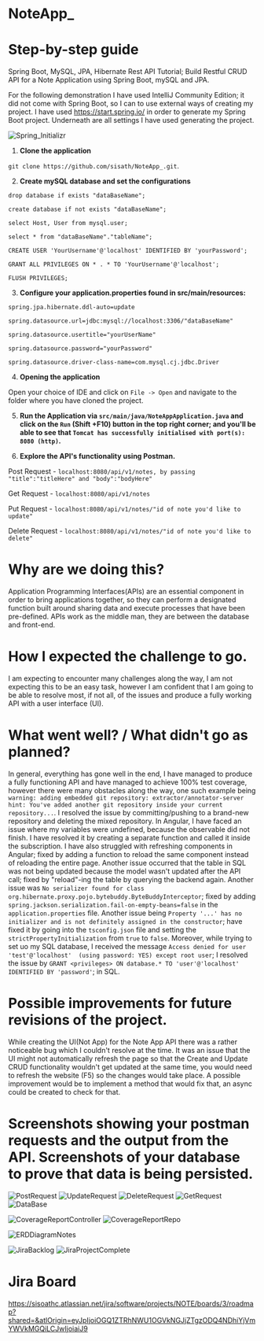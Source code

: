 # **NoteApp_**

# **Step-by-step guide**

Spring Boot, MySQL, JPA, Hibernate Rest API Tutorial; Build Restful CRUD API for a Note Application using Spring Boot, mySQL and JPA. 

For the following demonstration I have used IntelliJ Community Edition; it did not come with Spring Boot, so I can to use external ways of creating my project. I have used 
https://start.spring.io/ in order to generate my Spring Boot project. Underneath are all settings I have used generating the project.

![Spring_Initializr](https://github.com/sisath/NoteApp_/blob/main/Documentation/Spring_Initializr/spring_initializr.png?raw=true)

1. **Clone the application**

`git clone https://github.com/sisath/NoteApp_.git`.

2. **Create mySQL database and set the configurations**

`drop database if exists "dataBaseName";`

`create database if not exists "dataBaseName";`

`select Host, User from mysql.user;`

`select * from "dataBaseName"."tableName";`

`CREATE USER 'YourUsername'@'localhost' IDENTIFIED BY 'yourPassword';`

`GRANT ALL PRIVILEGES ON * . * TO 'YourUsername'@'localhost';`

`FLUSH PRIVILEGES;`

3. **Configure your application.properties found in src/main/resources:**

`spring.jpa.hibernate.ddl-auto=update`

`spring.datasource.url=jdbc:mysql://localhost:3306/"dataBaseName"`

`spring.datasource.usertitle="yourUserName"`

`spring.datasource.password="yourPassword"`

`spring.datasource.driver-class-name=com.mysql.cj.jdbc.Driver`


4. **Opening the application**

Open your choice of IDE and click on `File -> Open` and navigate to the folder where you have cloned the project.


5. **Run the Application via `src/main/java/NoteAppApplication.java` and click on the `Run` (Shift +F10) button in the top right corner; and you'll be able to see that `Tomcat has successfully initialised with port(s): 8080 (http)`.**

6. **Explore the API's functionality using Postman.**

Post Request - `localhost:8080/api/v1/notes, by passing "title":"titleHere" and "body":"bodyHere"` 

Get Request - `localhost:8080/api/v1/notes`

Put Request - `localhost:8080/api/v1/notes/"id of note you'd like to update"` 

Delete Request - `localhost:8080/api/v1/notes/"id of note you'd like to delete"`



# **Why are we doing this?** 

Application Programming Interfaces(APIs) are an essential component in order to
bring applications together, so they can perform a designated function built
around sharing data and execute processes that have been pre-defined. APIs work
as the middle man, they are between the database and front-end.

# **How I expected the challenge to go.**

I am expecting to encounter many challenges along the way, I am not expecting
this to be an easy task, however I am confident that I am going to be able to
resolve most, if not all, of the issues and produce a fully working API with a
user interface (UI).

# **What went well? / What didn't go as planned?**

In general, everything has gone well in the end, I have managed to produce a fully functioning API and have managed to achieve 100% test coverage, however there were many
obstacles along the way, one such example being `warning: adding embedded git repository: extractor/annotator-server
hint: You've added another git repository inside your current repository...`. I resolved the issue by
committing/pushing to a brand-new repository and deleting the mixed repository. In Angular, I have faced an
issue where my variables were undefined, because the observable did not finish. I have resolved it by
creating a separate function and called it inside the subscription. I have also struggled with refreshing
components in Angular; fixed by adding a function to reload the same component instead of reloading the entire
page. Another issue occurred that the table in SQL was not being updated because the model wasn't updated
after the API call; fixed by "reload"-ing the table by querying the backend again. Another issue was
`No serializer found for class org.hibernate.proxy.pojo.bytebuddy.ByteBuddyInterceptor`; fixed by adding
`spring.jackson.serialization.fail-on-empty-beans=false` in the `application.properties` file. Another issue being
`Property '...' has no initializer and is not definitely assigned in the constructor`; have fixed it by
going into the `tsconfig.json` file and setting the `strictPropertyInitialization` from `true` to `false`. 
Moreover, while trying to set uo my SQL database, I received the message `Access denied for user 'test'@'localhost' 
(using password: YES) except root user`; I resolved the issue by 
`GRANT <privileges> ON database.* TO 'user'@'localhost' IDENTIFIED BY 'password'`; in SQL.  

# **Possible improvements for future revisions of the project.**
  
While creating the UI(Not App) for the Note App API there was a rather noticeable
bug which I couldn't resolve at the time. It was an issue that the UI might not
automatically refresh the page so that the Create and Update CRUD functionality
wouldn't get updated at the same time, you would need to refresh the website (F5)
so the changes would take place. A possible improvement would be to implement a
method that would fix that, an async could be created to check for that.


# **Screenshots showing your postman requests and the output from the API. Screenshots of your database to prove that data is being persisted.**
  
![PostRequest](https://github.com/sisath/NoteApp_/blob/main/Documentation/CRUD_Function/PostReq.png?raw=true)
![UpdateRequest](https://github.com/sisath/NoteApp_/blob/main/Documentation/CRUD_Function/UpdReq.png?raw=true)
![DeleteRequest](https://github.com/sisath/NoteApp_/blob/main/Documentation/CRUD_Function/DelReq.png?raw=true)
![GetRequest](https://github.com/sisath/NoteApp_/blob/main/Documentation/CRUD_Function/GetReq.png?raw=true)
![DataBase](https://github.com/sisath/NoteApp_/blob/main/Documentation/CRUD_Function/DB.png?raw=true)
  
![CoverageReportController](https://github.com/sisath/NoteApp_/blob/main/Documentation/Coverage_Report/CoverageReportController.png?raw=true)
![CoverageReportRepo](https://github.com/sisath/NoteApp_/blob/main/Documentation/Coverage_Report/CoverageReportRepo.png?raw=true)
  
![ERDDiagramNotes](https://github.com/sisath/NoteApp_/blob/main/Documentation/ERDDiagram/ERDDiagramNotes.png?raw=true)
  
![JiraBacklog](https://github.com/sisath/NoteApp_/blob/main/Documentation/Jira/JiraBacklog.png?raw=true)
![JiraProjectComplete](https://github.com/sisath/NoteApp_/blob/main/Documentation/Jira/JiraProjectComplete.png?raw=true)
  
# **Jira Board**

https://sisoathc.atlassian.net/jira/software/projects/NOTE/boards/3/roadmap?shared=&atlOrigin=eyJpIjoiOGQ1ZTRhNWU1OGVkNGJjZTgzODQ4NDhiYjVmYWVkMGQiLCJwIjoiaiJ9


